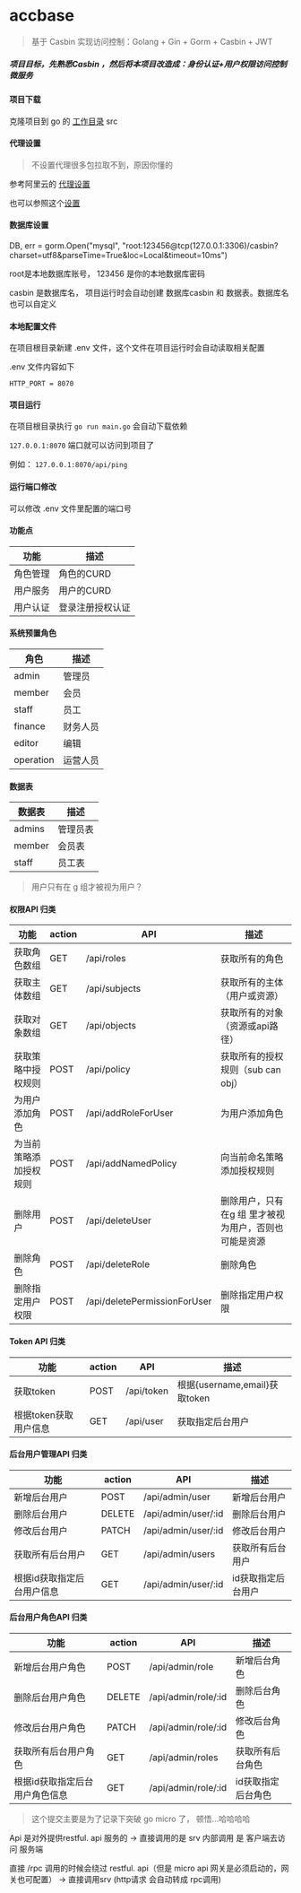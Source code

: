 # accbase

> 基于 Casbin 实现访问控制：Golang + Gin + Gorm + Casbin + JWT

##### 项目目标，先熟悉Casbin ，然后将本项目改造成：身份认证+用户权限访问控制微服务

#### 项目下载
克隆项目到 go 的 [工作目录](http://docscn.studygolang.com/doc/code.html) src

#### 代理设置

> 不设置代理很多包拉取不到，原因你懂的

参考阿里云的 [代理设置](http://mirrors.aliyun.com/goproxy/) 


也可以参照这个[设置](https://github.com/goproxy/goproxy.cn) 

#### 数据库设置

DB, err = gorm.Open("mysql", "root:123456@tcp(127.0.0.1:3306)/casbin?charset=utf8&parseTime=True&loc=Local&timeout=10ms")

root是本地数据库账号， 123456 是你的本地数据库密码

casbin 是数据库名， 项目运行时会自动创建 数据库casbin 和 数据表。数据库名也可以自定义

#### 本地配置文件

在项目根目录新建 .env 文件，这个文件在项目运行时会自动读取相关配置

.env 文件内容如下
```
HTTP_PORT = 8070
```

#### 项目运行

在项目根目录执行 `go run main.go` 会自动下载依赖

`127.0.0.1:8070` 端口就可以访问到项目了

例如：
`127.0.0.1:8070/api/ping`


#### 运行端口修改

可以修改 .env 文件里配置的端口号


#### 功能点
|  功能   | 描述  |
|  ----  | ----  | 
| 角色管理  | 角色的CURD |
| 用户服务  | 用户的CURD |
| 用户认证  | 登录注册授权认证 |

#### 系统预置角色

|  角色   | 描述  | 
|  ----  | ----  |
| admin  | 管理员 |
| member  | 会员 |
| staff  | 员工 |
| finance  | 财务人员 |
| editor  | 编辑 |
| operation  | 运营人员 |

#### 数据表
|  数据表   | 描述  | 
|  ----  | ----  |
| admins  | 管理员表 |
| member  | 会员表 |
| staff  | 员工表 |

> 用户只有在 g 组才被视为用户？

#### 权限API 归类
|  功能  | action  | API  | 描述 |
|  ----  | ---- | ----  | ---- |
| 获取角色数组 | GET | /api/roles | 获取所有的角色 |
| 获取主体数组 | GET | /api/subjects | 获取所有的主体（用户或资源）|
| 获取对象数组 | GET | /api/objects | 获取所有的对象（资源或api路径）|
| 获取策略中授权规则 | POST | /api/policy | 获取所有的授权规则（sub can obj）|
| 为用户添加角色 | POST | /api/addRoleForUser | 为用户添加角色 |
| 为当前策略添加授权规则 | POST | /api/addNamedPolicy | 向当前命名策略添加授权规则|
| 删除用户 | POST | /api/deleteUser | 删除用户，只有在g 组 里才被视为用户，否则也可能是资源|
| 删除角色 | POST | /api/deleteRole | 删除角色 |
| 删除指定用户权限 | POST | /api/deletePermissionForUser | 删除指定用户权限 |



#### Token API 归类
|  功能  | action  | API  | 描述 |
|  ----  | ---- | ----  | ---- |
| 获取token | POST | /api/token | 根据{username,email}获取token |
| 根据token获取用户信息 | GET | /api/user | 获取指定后台用户|


#### 后台用户管理API 归类
|  功能  | action  | API  | 描述 |
|  ----  | ---- | ----  | ---- |
| 新增后台用户 | POST | /api/admin/user | 新增后台用户 |
| 删除后台用户 | DELETE | /api/admin/user/:id | 删除后台用户 |
| 修改后台用户 | PATCH | /api/admin/user/:id | 修改后台用户 |
| 获取所有后台用户 | GET | /api/admin/users | 获取所有后台用户|
| 根据id获取指定后台用户信息 | GET | /api/admin/user/:id | id获取指定后台用户|


#### 后台用户角色API 归类
|  功能  | action  | API  | 描述 |
|  ----  | ---- | ----  | ---- |
| 新增后台用户角色 | POST | /api/admin/role | 新增后台角色 |
| 删除后台用户角色 | DELETE | /api/admin/role/:id | 删除后台角色 |
| 修改后台用户角色 | PATCH | /api/admin/role/:id | 修改后台角色 |
| 获取所有后台用户角色 | GET | /api/admin/roles | 获取所有后台角色 |
| 根据id获取指定后台用户角色信息 | GET | /api/admin/role/:id | id获取指定后台角色 |


> 这个提交主要是为了记录下突破 go micro 了， 顿悟...哈哈哈哈

Api  是对外提供restful. api 服务的 -> 直接调用的是 srv
内部调用 是 客户端去访问 服务端

直接 /rpc 调用的时候会绕过 restful. api（但是 micro api 网关是必须启动的，网关也可配置） -> 直接调用srv (http请求 会自动转成 rpc调用)
